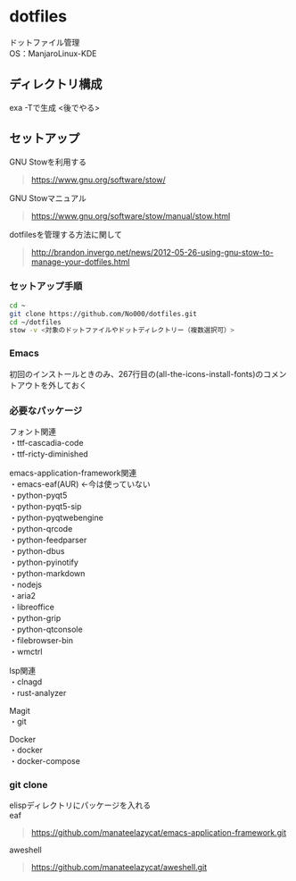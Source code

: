 # dotfiles
ドットファイル管理  
OS：ManjaroLinux-KDE

## ディレクトリ構成
exa -Tで生成
<後でやる>

## セットアップ
GNU Stowを利用する
> https://www.gnu.org/software/stow/

GNU Stowマニュアル
> https://www.gnu.org/software/stow/manual/stow.html

dotfilesを管理する方法に関して
> http://brandon.invergo.net/news/2012-05-26-using-gnu-stow-to-manage-your-dotfiles.html

### セットアップ手順
```bash
cd ~
git clone https://github.com/No000/dotfiles.git
cd ~/dotfiles
stow -v <対象のドットファイルやドットディレクトリー（複数選択可）>
```

### Emacs  
初回のインストールときのみ、267行目の(all-the-icons-install-fonts)のコメントアウトを外しておく

### 必要なパッケージ
フォント関連  
・ttf-cascadia-code  
・ttf-ricty-diminished  

emacs-application-framework関連  
・emacs-eaf(AUR) <-今は使っていない   
・python-pyqt5  
・python-pyqt5-sip  
・python-pyqtwebengine  
・python-qrcode  
・python-feedparser  
・python-dbus  
・python-pyinotify  
・python-markdown  
・nodejs  
・aria2  
・libreoffice  
・python-grip  
・python-qtconsole  
・filebrowser-bin  
・wmctrl  

lsp関連  
・clnagd  
・rust-analyzer  

Magit  
・git  

Docker  
・docker  
・docker-compose  

### git clone

elispディレクトリにパッケージを入れる  
eaf  
> https://github.com/manateelazycat/emacs-application-framework.git

aweshell  
> https://github.com/manateelazycat/aweshell.git  